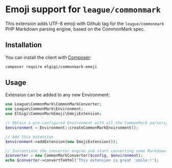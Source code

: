 # Emoji support for `league/commonmark`

This extension adds UTF-8 emoji with Github tag for the `league/commonmark` PHP Markdown parsing engine, based on the CommonMark spec.

## Installation

You can install the client with [Composer](https://getcomposer.org/):

```bash
composer require elgigi/commonmark-emoji
```

## Usage

Extension can be added to any new Environment:

```php
use League\CommonMark\CommonMarkConverter;
use League\CommonMark\Environment;
use ElGigi\CommonMarkEmoji\EmojiExtension;

// Obtain a pre-configured Environment with all the CommonMark parsers/renderers ready-to-go
$environment = Environment::createCommonMarkEnvironment();

// Add this extension
$environment->addExtension(new EmojiExtension());

// Instantiate the converter engine and start converting some Markdown!
$converter = new CommonMarkConverter($config, $environment);
echo $converter->convertToHtml('This extension is great :smile:!');
```